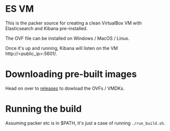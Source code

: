 ES VM
=====

This is the packer source for creating a clean VirtualBox VM with Elasticsearch
and Kibana pre-installed.

The OVF file can be installed on Windows / MacOS / Linux.

Once it's up and running, Kibana will listen on the VM http://<public_ip>:5601/.


Downloading pre-built images
============================

Head on over to [releases](https://github.com/rmacd/es-vm/releases/) to dowload the OVFs / VMDKs.


Running the build
=================

Assuming packer etc is in $PATH, it's just a case of running `./run_build.sh`.
